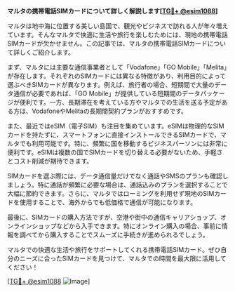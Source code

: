 **マルタの携帯電話SIMカードについて詳しく解説します[[TG💪+ @esim1088](https://t.me/s/esim1088)]**

マルタは地中海に位置する美しい島国で、観光やビジネスで訪れる人が年々増えています。そんなマルタで快適に生活や旅行を楽しむためには、現地の携帯電話SIMカードが欠かせません。この記事では、マルタの携帯電話SIMカードについて詳しくご紹介します。

まず、マルタには主要な通信事業者として「Vodafone」「GO Mobile」「Melita」が存在します。それぞれのSIMカードには異なる特徴があり、利用目的によって選ぶべきSIMカードが異なります。例えば、旅行者の場合、短期間で大量のデータ通信が必要であれば、「GO Mobile」が提供している短期間のデータパッケージが便利です。一方、長期滞在を考えている方やマルタでの生活を送る予定がある方は、VodafoneやMelitaの長期間契約プランがおすすめです。

また、最近ではeSIM（電子SIM）も注目を集めています。eSIMは物理的なSIMカードを持たずに、スマートフォンに直接インストールできるSIMカードで、マルタでも利用可能です。特に、頻繁に国を移動するビジネスパーソンには非常に便利です。eSIMは複数の国でSIMカードを切り替える必要がないため、手軽さとコスト削減が期待できます。

SIMカードを選ぶ際には、データ通信量だけでなく通話やSMSのプランも確認しましょう。特に通話が頻繁に必要な場合は、通話込みのプランを選択することで大幅に節約できます。さらに、マルタではローミングを利用せず現地のSIMカードを使用することで、海外からでも低価格で通信が可能になります。

最後に、SIMカードの購入方法ですが、空港や街中の通信キャリアショップ、オンラインショップなどから入手できます。特にオンライン購入の場合、事前に情報を調べてから購入することでスムーズに手続きが進められるでしょう。

マルタでの快適な生活や旅行をサポートしてくれる携帯電話SIMカード。ぜひ自分のニーズに合ったSIMカードを見つけて、マルタでの時間を最大限に活用してください！

[[TG💪+ @esim1088](https://t.me/s/esim1088) ![Image](https://i.postimg.cc/Y0z9fWf4/image.png)]